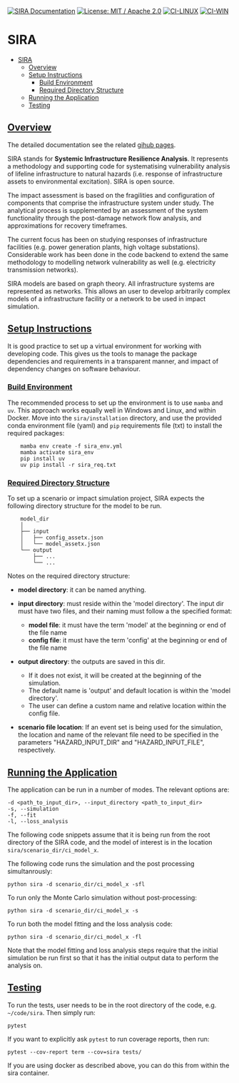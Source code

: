<a href="https://geoscienceaustralia.github.io/sira/"><img src="https://img.shields.io/badge/Docs-GitHub%20Pages-0c457d" alt="SIRA Documentation" /></a>
<a href="https://github.com/GeoscienceAustralia/sira/blob/master/LICENSE"><img src="https://img.shields.io/badge/License-MIT%2FApache--2.0-e8702a" alt="License: MIT / Apache 2.0" /></a>
<a href="https://github.com/GeoscienceAustralia/sira/actions/workflows/build-test-linux.yml"><img src="https://github.com/GeoscienceAustralia/sira/actions/workflows/build-test-linux.yml/badge.svg" alt="CI-LINUX"></a>
<a href="https://github.com/GeoscienceAustralia/sira/actions/workflows/build-test-win.yml"><img src="https://github.com/GeoscienceAustralia/sira/actions/workflows/build-test-win.yml/badge.svg" alt="CI-WIN" /></a>


# SIRA

- [SIRA](#sira)
  - [Overview](#overview)
  - [Setup Instructions](#setup-instructions)
    + [Build Environment](#build-environment)
    + [Required Directory Structure](#required-directory-structure)
  - [Running the Application](#running-the-application)
  - [Testing](#testing)

## [Overview](#oveview)

The detailed documentation see the related [gihub pages](https://geoscienceaustralia.github.io/sira/).

SIRA stands for **Systemic Infrastructure Resilience Analysis**.
It represents a methodology and supporting code for systematising vulnerability
analysis of lifeline infrastructure to natural hazards (i.e. response of
infrastructure assets to environmental excitation). SIRA is open source.

The impact assessment is based on the fragilities and configuration of
components that comprise the infrastructure system under study. The analytical
process is supplemented by an assessment of the system functionality through
the post-damage network flow analysis, and approximations for recovery
timeframes.

The current focus has been on studying responses of infrastructure facilities
(e.g. power generation plants, high voltage substations). Considerable work
has been done in the code backend to extend the same methodology to modelling
network vulnerability as well (e.g. electricity transmission networks).

SIRA models are based on graph theory. All infrastructure systems are
represented as networks. This allows an user to develop arbitrarily complex
models of a infrastructure facility or a network to be used in
impact simulation.


## [Setup Instructions](#setup-instructions)

It is good practice to set up a virtual environment for working with
developing code. This gives us the tools to manage the package
dependencies and requirements in a transparent manner, and impact of
dependency changes on software behaviour.

### [Build Environment](#build-environment)

The recommended process to set up the environment is to use `mamba` and `uv`.
This approach works equally well in Windows and Linux, and within Docker. Move
into the `sira/installation` directory, and use the provided conda environment file
(yaml) and `pip` requirements file (txt) to install the required packages:

```
    mamba env create -f sira_env.yml
    mamba activate sira_env
    pip install uv
    uv pip install -r sira_req.txt
```

### [Required Directory Structure](#required-directory-structure)

To set up a scenario or impact simulation project, SIRA expects the following
directory structure for the model to be run.

```
    model_dir
    │
    ├── input
    │   ├── config_assetx.json
    │   └── model_assetx.json
    └── output
        ├── ...
        └── ...
```

Notes on the required directory structure:

- **model directory**: it can be named anything.

- **input directory**: must reside within the 'model directory'. The input dir must have two files, and their naming must follow a the specified format:

    + **model file**: it must have the term 'model' at the beginning or
      end of the file name
    + **config file**: it must have the term 'config' at the beginning or
      end of the file name

- **output directory**: the outputs are saved in this dir.

    + If it does not exist, it will be created at the beginning of the simulation.
    + The default name is 'output' and default location is within the 'model directory'.
    + The user can define a custom name and relative location within the config file.

- **scenario file location**: If an event set is being used for the simulation, the location and name of the relevant file need to be specified in the parameters "HAZARD_INPUT_DIR" and "HAZARD_INPUT_FILE", respectively.


## [Running the Application](#running-the-application)

The application can be run in a number of modes. The relevant options are:

    -d <path_to_input_dir>, --input_directory <path_to_input_dir>
    -s, --simulation
    -f, --fit
    -l, --loss_analysis

The following code snippets assume that it is being run from the root
directory of the SIRA code, and the model of interest is in the location
`sira/scenario_dir/ci_model_x`.

The following code runs the simulation and the post processing simultanrously:

    python sira -d scenario_dir/ci_model_x -sfl

To run only the Monte Carlo simulation without post-processing:

    python sira -d scenario_dir/ci_model_x -s

To run both the model fitting and the loss analysis code:

    python sira -d scenario_dir/ci_model_x -fl

Note that the model fitting and loss analysis steps require that the
initial simulation be run first so that it has the initial output data
to perform the analysis on.

## [Testing](#testing)

To run the tests, user needs to be in the root directory of the code,
e.g. `~/code/sira`. Then simply run:

    pytest

If you want to explicitly ask `pytest` to run coverage reports, then run:

    pytest --cov-report term --cov=sira tests/

If you are using docker as described above, you can do this from within the
sira container.
